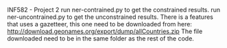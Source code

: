 INF582 - Project 2
run ner-contrained.py to get the constrained results. run ner-uncontrained.py to get the unconstrained results.
There is a features that uses a gazetteer, this one need to be downloaded from here: http://download.geonames.org/export/dump/allCountries.zip 
The file downloaded need to be in the same folder as the rest of the code.

